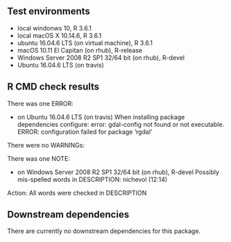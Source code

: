 ## Test environments
* local windonws 10, R 3.6.1
* local macOS X 10.14.6, R 3.6.1
* ubuntu 16.04.6 LTS (on virtual machine), R 3.6.1
* macOS 10.11 El Capitan (on rhub), R-release
* Windows Server 2008 R2 SP1 32/64 bit (on rhub), R-devel
* Ubuntu 16.04.6 LTS (on travis)


## R CMD check results
There was one ERROR:
* on Ubuntu 16.04.6 LTS (on travis)
When installing package dependencies
  configure: error: gdal-config not found or not executable.
  ERROR: configuration failed for package ‘rgdal’

There were no WARNINGs:

There was one NOTE:

* on Windows Server 2008 R2 SP1 32/64 bit (on rhub), R-devel
Possibly mis-spelled words in DESCRIPTION:
  nichevol (12:14)
  
Action: All words were checked in DESCRIPTION


## Downstream dependencies
There are currently no downstream dependencies for this package.
